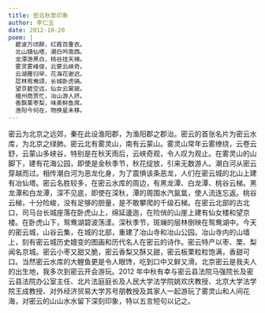 ```yaml
---
title: 密云秋景印象
author: 李仁玉
date: 2012-10-20
poem: |
  碧波万顷醉，红霞百重衣。
  北山镇仙塔，潮白吟南西。
  龙潭游黑白，桃谷挂天梯。
  雾灵雾峰俊，云蒙云峡奇。
  云湖雁归早，花海花谢迟。
  层林鸳鸯颂，长城卧虎骑。
  望京碧空远，仙女云裳披。
  檀州商贾忙，冶山游人挤。
  香飘栗枣梨，味美鲜鱼席。
  渔阳今何在，物换星未移。
---
```


密云为北京之远郊，秦在此设渔阳郡，为渔阳郡之郡治。密云的首张名片为密云水库，为北京之绿肺。密云北有雾灵山，南有云蒙山。雾灵山常年云雾缭绕，云卷云舒，云蒙山多峡谷，特别是在秋天雨后，云峡奇观，令人叹为观止。在雾灵山的山脚下，建有花海公园，即使是金秋季节，秋花绽放，引来无数游人。潮白河从密云穿越而过。相传潮白河为恶龙化身，为了震惧该条恶龙，人们在密云城的北山上建有冶仙塔。密云名胜较多，在密云水库的周边，有黑龙潭、白龙潭、桃谷云梯。黑龙潭和白龙潭，深不见底，即使在深秋，潭的周围水汽氤氲，使人流连忘返。桃谷云梯，十分险峻，没有足够的胆量，是不敢攀爬的千级石梯。在密云北部的古北口，司马台长城座落在卧虎山上，绵延逶迤，在险俏的山崖上建有仙女楼和望京楼。在卧虎山下，鸳鸯湖碧波荡漾。深秋季节，斑斓的层林倒映在鸳鸯湖中。今天的密云城，山谷云集，在城的北部，重建了冶山寺和冶山公园。冶山寺内的山墙上，刻有密云城历史嬗变的图画和历代名人在密云的诗作。密云特产以枣、栗、梨闻名京城。密云小枣又甜又脆，密云香梨又酥又甜，密云板栗粒粒饱满，香甜可口。当然密云水库的大鲤鱼更是令人眼馋，吃到口中又鲜又滑。北京密云是我夫人的出生地，我多次到密云开会游玩。2012 年中秋有幸与密云县法院马强院长及密云县法院办公室主任、北片法庭庭长及人民大学法学院姚欢庆教授、北京大学法学院王成教授、对外经济贸易大学苏号朋教授及其家人一起游玩了雾灵山和人间花海，对密云的山山水水留下深刻印象，特以五言短句以记之。

